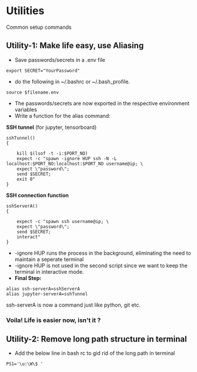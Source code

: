 # Utilities
Common setup commands

## **Utility-1:** Make life easy, use Aliasing

- Save passwords/secrets in a .env file

```
export SECRET="YourPassword"
```

- do the following in ~/.bashrc or ~/.bash_profile.

```
source $filename.env
```

- The passwords/secrets are now exported in the respective environment variables
- Write a function for the alias command:

**SSH tunnel** (for jupyter, tensorboard)

```
sshTunnel()
{

	kill $(lsof -t -i:$PORT_NO)
	expect -c "spawn -ignore HUP ssh -N -L localhost:$PORT_NO:localhost:$PORT_NO username@ip; \
	expect \"password\";
	send $SECRET;
	exit 0"
}
```

**SSH connection function**

```
sshServerA()
{

	expect -c "spawn ssh username@ip; \
	expect \"password\";
	send $SECRET;
	interact"
}
```

- \-ignore HUP runs the process in the background, eliminating the need to maintain a seperate terminal
- \-ignore HUP is not used in the second script since we want to keep the terminal in interactive mode.
- **Final Step:** 

```
alias ssh-serverA=sshServerA
alias jupyter-serverA=sshTunnel
```
ssh-serverA is now a command just like python, git etc.

### Voila! Life is easier now, isn't it ? 

## **Utility-2:** Remove long path structure in terminal

- Add the below line in bash rc to gid rid of the long path in terminal

```
PS1='\u:\W\$ '
```
